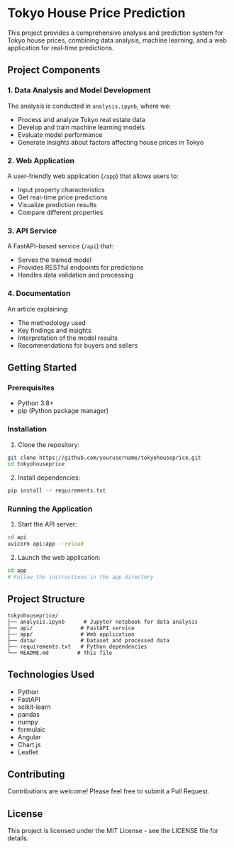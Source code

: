 # Tokyo House Price Prediction

This project provides a comprehensive analysis and prediction system for Tokyo house prices, combining data analysis, machine learning, and a web application for real-time predictions.

## Project Components

### 1. Data Analysis and Model Development
The analysis is conducted in `analysis.ipynb`, where we:
- Process and analyze Tokyo real estate data
- Develop and train machine learning models
- Evaluate model performance
- Generate insights about factors affecting house prices in Tokyo

### 2. Web Application
A user-friendly web application (`/app`) that allows users to:
- Input property characteristics
- Get real-time price predictions
- Visualize prediction results
- Compare different properties

### 3. API Service
A FastAPI-based service (`/api`) that:
- Serves the trained model
- Provides RESTful endpoints for predictions
- Handles data validation and processing

### 4. Documentation
An article explaining:
- The methodology used
- Key findings and insights
- Interpretation of the model results
- Recommendations for buyers and sellers

## Getting Started

### Prerequisites
- Python 3.8+
- pip (Python package manager)

### Installation

1. Clone the repository:
```bash
git clone https://github.com/yourusername/tokyohouseprice.git
cd tokyohouseprice
```

2. Install dependencies:
```bash
pip install -r requirements.txt
```

### Running the Application

1. Start the API server:
```bash
cd api
uvicorn api:app --reload
```

2. Launch the web application:
```bash
cd app
# Follow the instructions in the app directory
```

## Project Structure
```
tokyohouseprice/
├── analysis.ipynb      # Jupyter notebook for data analysis
├── api/               # FastAPI service
├── app/               # Web application
├── data/              # Dataset and processed data
├── requirements.txt   # Python dependencies
└── README.md         # This file
```

## Technologies Used
- Python
- FastAPI
- scikit-learn
- pandas
- numpy
- formulaic
- Angular
- Chart.js
- Leaflet

## Contributing
Contributions are welcome! Please feel free to submit a Pull Request.

## License
This project is licensed under the MIT License - see the LICENSE file for details.
